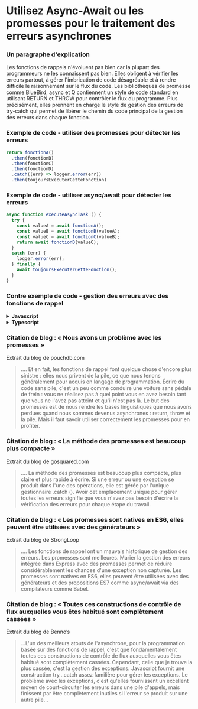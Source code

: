 # Utilisez Async-Await ou les promesses pour le traitement des erreurs asynchrones

### Un paragraphe d'explication

Les fonctions de rappels n'évoluent pas bien car la plupart des programmeurs ne les connaissent pas bien. Elles obligent à vérifier les erreurs partout, à gérer l'imbrication de code désagréable et à rendre difficile le raisonnement sur le flux du code. Les bibliothèques de promesse comme BlueBird, async et Q contiennent un style de code standard en utilisant RETURN et THROW pour contrôler le flux du programme. Plus précisément, elles prennent en charge le style de gestion des erreurs de try-catch qui permet de libérer le chemin du code principal de la gestion des erreurs dans chaque fonction.

### Exemple de code - utiliser des promesses pour détecter les erreurs

```javascript
return fonctionA()
  .then(fonctionB)
  .then(fonctionC)
  .then(fonctionD)
  .catch((err) => logger.error(err))
  .then(toujoursExecuterCetteFonction)
```


### Exemple de code - utiliser async/await pour détecter les erreurs

```javascript
async function executeAsyncTask () {
  try {
    const valueA = await fonctionA();
    const valueB = await fonctionB(valueA);
    const valueC = await fonctionC(valueB);
    return await fonctionD(valueC);
  }
  catch (err) {
    logger.error(err);
  } finally {
    await toujoursExecuterCetteFonction();
  }
}
```

### Contre exemple de code - gestion des erreurs avec des fonctions de rappel

<details>
<summary><strong>Javascript</strong></summary>

```javascript
getData(someParameter, function(err, result) {
    if(err !== null) {
        // faire quelque chose comme appeler la fonction de rappel donnée et passer l'erreur
        getMoreData(a, function(err, result) {
            if(err !== null) {
                // faire quelque chose comme appeler la fonction de rappel donnée et passer l'erreur
                getMoreData(b, function(c) {
                    getMoreData(d, function(e) {
                        if(err !== null ) {
                            // vous avez une idée ?
                        }
                    })
                });
            }
        });
    }
});
```
</details>

<details>
<summary><strong>Typescript</strong></summary>

```typescript
getData(someParameter, function(err: Error | null, resultA: ResultA) {
  if(err !== null) {
    // faire quelque chose comme appeler la fonction de rappel donnée et passer l'erreur
    getMoreData(resultA, function(err: Error | null, resultB: ResultB) {
      if(err !== null) {
        // faire quelque chose comme appeler la fonction de rappel donnée et passer l'erreur
        getMoreData(resultB, function(resultC: ResultC) {
          getMoreData(resultC, function(err: Error | null, d: ResultD) {
            if(err !== null) {
              // vous avez une idée ?
            }
          })
        });
      }
    });
  }
});
```
</details>

### Citation de blog : « Nous avons un problème avec les promesses »

 Extrait du blog de pouchdb.com

 > …. Et en fait, les fonctions de rappel font quelque chose d'encore plus sinistre : elles nous privent de la pile, ce que nous tenons généralement pour acquis en langage de programmation. Écrire du code sans pile, c'est un peu comme conduire une voiture sans pédale de frein : vous ne réalisez pas à quel point vous en avez besoin tant que vous ne l'avez pas atteint et qu'il n'est pas là. Le but des promesses est de nous rendre les bases linguistiques que nous avons perdues quand nous sommes devenus asynchrones : return, throw et la pile. Mais il faut savoir utiliser correctement les promesses pour en profiter.

### Citation de blog : « La méthode des promesses est beaucoup plus compacte »

 Extrait du blog de gosquared.com

 > …. La méthode des promesses est beaucoup plus compacte, plus claire et plus rapide à écrire. Si une erreur ou une exception se produit dans l'une des opérations, elle est gérée par l'unique gestionnaire .catch (). Avoir cet emplacement unique pour gérer toutes les erreurs signifie que vous n'avez pas besoin d'écrire la vérification des erreurs pour chaque étape du travail.

### Citation de blog : « Les promesses sont natives en ES6, elles peuvent être utilisées avec des générateurs »

 Extrait du blog de StrongLoop

> …. Les fonctions de rappel ont un mauvais historique de gestion des erreurs. Les promesses sont meilleures. Marier la gestion des erreurs intégrée dans Express avec des promesses permet de réduire considérablement les chances d'une exception non capturée. Les promesses sont natives en ES6, elles peuvent être utilisées avec des générateurs et des propositions ES7 comme async/await via des compilateurs comme Babel.

### Citation de blog : « Toutes ces constructions de contrôle de flux auxquelles vous êtes habitué sont complètement cassées »

Extrait du blog de Benno’s

 > …L'un des meilleurs atouts de l'asynchrone, pour la programmation basée sur des fonctions de rappel, c'est que fondamentalement toutes ces constructions de contrôle de flux auxquelles vous êtes habitué sont complètement cassées. Cependant, celle que je trouve la plus cassée, c'est la gestion des exceptions. Javascript fournit une construction try…catch assez familière pour gérer les exceptions. Le problème avec les exceptions, c'est qu'elles fournissent un excellent moyen de court-circuiter les erreurs dans une pile d'appels, mais finissent par être complètement inutiles si l'erreur se produit sur une autre pile…
